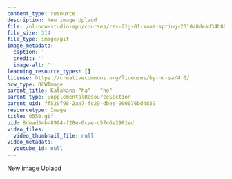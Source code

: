 ```yaml
---
content_type: resource
description: New image Uplaod
file: /ol-ocw-studio-app/courses/res-21g-01-kana-spring-2010/8dead34b8994f28e6caec5746e3981ed_0550.gif
file_size: 314
file_type: image/gif
image_metadata:
  caption: ''
  credit: ''
  image-alt: ''
learning_resource_types: []
license: https://creativecommons.org/licenses/by-nc-sa/4.0/
ocw_type: OCWImage
parent_title: Katakana "ha" - "ho"
parent_type: SupplementalResourceSection
parent_uid: ff529f98-2aa7-fc29-dbee-900076bd4859
resourcetype: Image
title: 0550.gif
uid: 8dead34b-8994-f28e-6cae-c5746e3981ed
video_files:
  video_thumbnail_file: null
video_metadata:
  youtube_id: null
---
```

New image Uplaod
